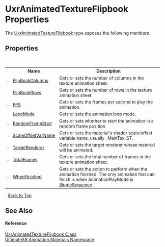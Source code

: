 # UxrAnimatedTextureFlipbook Properties
 

The <a href="T_UltimateXR_Animation_Materials_UxrAnimatedTextureFlipbook">UxrAnimatedTextureFlipbook</a> type exposes the following members.


## Properties
&nbsp;<table><tr><th></th><th>Name</th><th>Description</th></tr><tr><td>![Public property](media/pubproperty.gif "Public property")</td><td><a href="P_UltimateXR_Animation_Materials_UxrAnimatedTextureFlipbook_FlipBookColumns">FlipBookColumns</a></td><td>
Gets or sets the number of columns in the texture animation sheet.</td></tr><tr><td>![Public property](media/pubproperty.gif "Public property")</td><td><a href="P_UltimateXR_Animation_Materials_UxrAnimatedTextureFlipbook_FlipBookRows">FlipBookRows</a></td><td>
Gets or sets the number of rows in the texture animation sheet.</td></tr><tr><td>![Public property](media/pubproperty.gif "Public property")</td><td><a href="P_UltimateXR_Animation_Materials_UxrAnimatedTextureFlipbook_FPS">FPS</a></td><td>
Gets or sets the frames per second to play the animation.</td></tr><tr><td>![Public property](media/pubproperty.gif "Public property")</td><td><a href="P_UltimateXR_Animation_Materials_UxrAnimatedTextureFlipbook_LoopMode">LoopMode</a></td><td>
Gets or sets the animation loop mode.</td></tr><tr><td>![Public property](media/pubproperty.gif "Public property")</td><td><a href="P_UltimateXR_Animation_Materials_UxrAnimatedTextureFlipbook_RandomFrameStart">RandomFrameStart</a></td><td>
Gets or sets whether to start the animation in a random frame position.</td></tr><tr><td>![Public property](media/pubproperty.gif "Public property")</td><td><a href="P_UltimateXR_Animation_Materials_UxrAnimatedTextureFlipbook_ScaleOffsetVarName">ScaleOffsetVarName</a></td><td>
Gets or sets the material's shader scale/offset variable name, usually _MainTex_ST.</td></tr><tr><td>![Public property](media/pubproperty.gif "Public property")</td><td><a href="P_UltimateXR_Animation_Materials_UxrAnimatedTextureFlipbook_TargetRenderer">TargetRenderer</a></td><td>
Gets or sets the target renderer whose material will be animated.</td></tr><tr><td>![Public property](media/pubproperty.gif "Public property")</td><td><a href="P_UltimateXR_Animation_Materials_UxrAnimatedTextureFlipbook_TotalFrames">TotalFrames</a></td><td>
Gets or sets the total number of frames in the texture animation sheet.</td></tr><tr><td>![Public property](media/pubproperty.gif "Public property")</td><td><a href="P_UltimateXR_Animation_Materials_UxrAnimatedTextureFlipbook_WhenFinished">WhenFinished</a></td><td>
Gets or sets the action to perform when the animation finished. The only animation that can finish is when AnimationPlayMode is <a href="T_UltimateXR_Animation_Materials_UxrFlipbookAnimationMode">SingleSequence</a>.</td></tr></table>&nbsp;
<a href="#uxranimatedtextureflipbook-properties">Back to Top</a>

## See Also


#### Reference
<a href="T_UltimateXR_Animation_Materials_UxrAnimatedTextureFlipbook">UxrAnimatedTextureFlipbook Class</a><br /><a href="N_UltimateXR_Animation_Materials">UltimateXR.Animation.Materials Namespace</a><br />